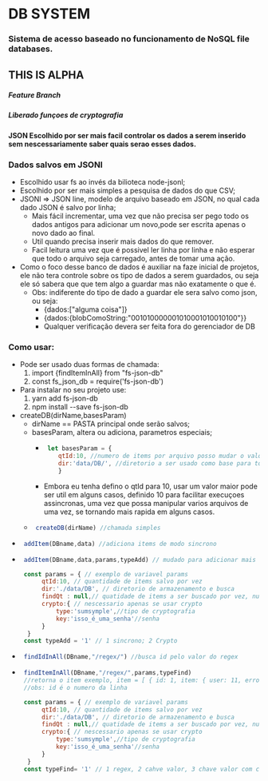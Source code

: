 # DB SYSTEM

### Sistema de acesso baseado no funcionamento de NoSQL file databases.

## THIS IS ALPHA

##### Feature Branch
##### Liberado funçoes de cryptografia

#### JSON Escolhido por ser mais facil controlar os dados a serem inserido sem nescessariamente saber quais serao esses dados.


### Dados salvos em JSONl
 * Escolhido usar fs ao invés da bilioteca node-jsonl;
 * Escolhido por ser mais simples a pesquisa de dados do que CSV;
 * JSONl => JSON line, modelo de arquivo baseado em JSON, no qual cada dado JSON é salvo por linha;
    * Mais fácil incrementar, uma vez que não precisa ser pego todo os dados antigos para adicionar um novo,pode ser escrita apenas o novo dado ao final.
    * Util quando precisa inserir mais dados do que remover.
    * Facil leitura uma vez que é possivel ler linha por linha e não esperar que todo o arquivo seja carregado, antes de tomar uma ação.
* Como o foco desse banco de dados é auxiliar na faze inicial de projetos, ele não tera controle sobre os tipo de dados a serem guardados, ou seja ele só sabera que que tem algo a guardar mas não exatamente o que é.
   * Obs: indiferente do tipo de dado a guardar ele sera salvo como json, ou seja:
      * {dados:["alguma coisa"]}
      * {dados:{blobComoString:"001010000001010001010010100"}}
      * Qualquer verificação devera ser feita fora do gerenciador de DB
 
### Como usar:
* Pode ser usado duas formas de chamada:
   1. import  {findItemInAll} from "fs-json-db"
   2. const fs_json_db = require('fs-json-db')
* Para instalar no seu projeto use:
   1. yarn add fs-json-db
   2. npm install --save fs-json-db
* createDB(dirName,basesParam)
   * dirName == PASTA principal onde serão salvos;
   * basesParam, altera ou adiciona, parametros especiais;
      * ```js
         let basesParam = {
            qtId:10, //numero de items por arquivo posso mudar o valor a qualquer momento vantagens do modelo
            dir:'data/DB/', //diretorio a ser usado como base para todos os DBs, posso alterar esse valor, nesse caso posso ter uma pasta para qualquer conjunto de DBs
            }
         ```
      * Embora eu tenha defino o qtId para 10, usar um valor maior pode ser util em alguns casos, definido 10 para facilitar execuçoes assincronas, uma vez que possa manipular varios arquivos de uma vez, se tornando mais rapida em alguns casos.
   * ```js
      createDB(dirName) //chamada simples
      ```
* ```js 
   addItem(DBname,data) //adiciona items de modo sincrono
   ``` 
* ```js 
   addItem(DBname,data,params,typeAdd) // mudado para adicionar mais opções pela mesma função

   const params = { // exemplo de variavel params
        qtId:10, // quantidade de items salvo por vez
        dir:'./data/DB', // diretorio de armazenamento e busca
        findQt : null,// quatidade de items a ser buscado por vez, null == todos
        crypto:{ // nescessario apenas se usar crypto
            type:'sumsymple',//tipo de cryptografia
            key:'isso_é_uma_senha'//senha
        }
    }
   const typeAdd = '1' // 1 sincrono; 2 Crypto
   ``` 
* ```js
   findIdInAll(DBname,"/regex/") //busca id pelo valor do regex
   ```
* ```js
   findItemInAll(DBname,"/regex/",params,typeFind) 
   //retorna o item exemplo, item = [ { id: 1, item: { user: 11, erros: [Array] } } ]
   //obs: id é o numero da linha

   const params = { // exemplo de variavel params
        qtId:10, // quantidade de items salvo por vez
        dir:'./data/DB', // diretorio de armazenamento e busca
        findQt : null,// quatidade de items a ser buscado por vez, null == todos
        crypto:{ // nescessario apenas se usar crypto
            type:'sumsymple',//tipo de cryptografia
            key:'isso_é_uma_senha'//senha
        }
    }
   const typeFind= '1' // 1 regex, 2 cahve valor, 3 chave valor com cryptografia
   ```
